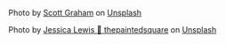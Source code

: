 Photo by <a href="https://unsplash.com/@homajob?utm_content=creditCopyText&utm_medium=referral&utm_source=unsplash">Scott Graham</a> on <a href="https://unsplash.com/photos/person-holding-pencil-near-laptop-computer-5fNmWej4tAA?utm_content=creditCopyText&utm_medium=referral&utm_source=unsplash">Unsplash</a>
  

  Photo by <a href="https://unsplash.com/@thepaintedsquarejessica?utm_content=creditCopyText&utm_medium=referral&utm_source=unsplash">Jessica Lewis 🦋 thepaintedsquare</a> on <a href="https://unsplash.com/photos/rose-gold-iphone-6s-fJXv46LT7Xk?utm_content=creditCopyText&utm_medium=referral&utm_source=unsplash">Unsplash</a>
  
